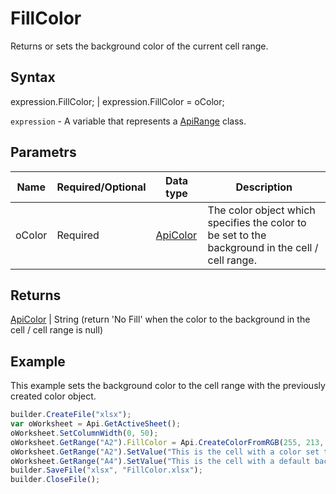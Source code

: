 # FillColor

Returns or sets the background color of the current cell range.

## Syntax

expression.FillColor; &#124; expression.FillColor = oColor;

`expression` - A variable that represents a [ApiRange](../ApiRange.md) class.

## Parametrs

| **Name** | **Required/Optional** | **Data type** | **Description** |
| ------------- | ------------- | ------------- | ------------- |
| oColor | Required | [ApiColor](../../ApiColor/ApiColor.md) | The color object which specifies the color to be set to the background in the cell / cell range. |

## Returns

[ApiColor](../../ApiColor/ApiColor.md) &#124; String (return 'No Fill' when the color to the background in the cell / cell range is null)

## Example

This example sets the background color to the cell range with the previously created color object.

```javascript
builder.CreateFile("xlsx");
var oWorksheet = Api.GetActiveSheet();
oWorksheet.SetColumnWidth(0, 50);
oWorksheet.GetRange("A2").FillColor = Api.CreateColorFromRGB(255, 213, 191);
oWorksheet.GetRange("A2").SetValue("This is the cell with a color set to its background");
oWorksheet.GetRange("A4").SetValue("This is the cell with a default background color");
builder.SaveFile("xlsx", "FillColor.xlsx");
builder.CloseFile();
```